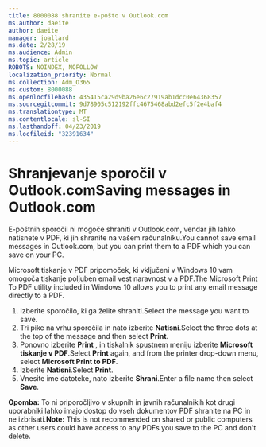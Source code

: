 ```yaml
---
title: 8000088 shranite e-pošto v Outlook.com
ms.author: daeite
author: daeite
manager: joallard
ms.date: 2/28/19
ms.audience: Admin
ms.topic: article
ROBOTS: NOINDEX, NOFOLLOW
localization_priority: Normal
ms.collection: Adm_O365
ms.custom: 8000088
ms.openlocfilehash: 435415ca29d9ba26e6c27919ab1dcc0e64368357
ms.sourcegitcommit: 9d78905c512192ffc4675468abd2efc5f2e4baf4
ms.translationtype: MT
ms.contentlocale: sl-SI
ms.lasthandoff: 04/23/2019
ms.locfileid: "32391634"
---
```

# <a name="saving-messages-in-outlookcom"></a><span data-ttu-id="17f12-102">Shranjevanje sporočil v Outlook.com</span><span class="sxs-lookup"><span data-stu-id="17f12-102">Saving messages in Outlook.com</span></span>

<span data-ttu-id="17f12-103">E-poštnih sporočil ni mogoče shraniti v Outlook.com, vendar jih lahko natisnete v PDF, ki jih shranite na vašem računalniku.</span><span class="sxs-lookup"><span data-stu-id="17f12-103">You cannot save email messages in Outlook.com, but you can print them to a PDF which you can save on your PC.</span></span>

<span data-ttu-id="17f12-104">Microsoft tiskanje v PDF pripomoček, ki vključeni v Windows 10 vam omogoča tiskanje poljuben email vest naravnost v a PDF.</span><span class="sxs-lookup"><span data-stu-id="17f12-104">The Microsoft Print To PDF utility included in Windows 10 allows you to print any email message directly to a PDF.</span></span>

1. <span data-ttu-id="17f12-105">Izberite sporočilo, ki ga želite shraniti.</span><span class="sxs-lookup"><span data-stu-id="17f12-105">Select the message you want to save.</span></span>
2. <span data-ttu-id="17f12-106">Tri pike na vrhu sporočila in nato izberite **Natisni**.</span><span class="sxs-lookup"><span data-stu-id="17f12-106">Select the three dots at the top of the message and then select **Print**.</span></span>
3. <span data-ttu-id="17f12-107">Ponovno izberite **Print** , in tiskalnik spustnem meniju izberite **Microsoft tiskanje v PDF**.</span><span class="sxs-lookup"><span data-stu-id="17f12-107">Select **Print** again, and from the printer drop-down menu, select **Microsoft Print to PDF**.</span></span>
4. <span data-ttu-id="17f12-108">Izberite **Natisni**.</span><span class="sxs-lookup"><span data-stu-id="17f12-108">Select **Print**.</span></span>
5. <span data-ttu-id="17f12-109">Vnesite ime datoteke, nato izberite **Shrani**.</span><span class="sxs-lookup"><span data-stu-id="17f12-109">Enter a file name then select **Save**.</span></span>

<span data-ttu-id="17f12-110">**Opomba:** To ni priporočljivo v skupnih in javnih računalnikih kot drugi uporabniki lahko imajo dostop do vseh dokumentov PDF shranite na PC in ne izbrisati.</span><span class="sxs-lookup"><span data-stu-id="17f12-110">**Note:** This is not recommended on shared or public computers as other users could have access to any PDFs you save to the PC and don't delete.</span></span>